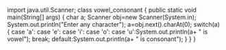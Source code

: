 import java.util.Scanner;
class vowel_consonant
{
	public static void main(String[] args)
	{
		char a;
		Scanner obj=new Scanner(System.in);
		System.out.println("Enter any character");
		a=obj.next().charAt(0);
		switch(a)
		{
			case 'a':
			case 'e':
			case 'i':
			case 'o':
			case 'u':System.out.println(a+ " is vowel");
			break;
			default:System.out.println(a+ " is consonant");
		}
	}
}
